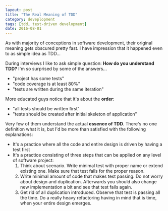 ```yaml
---
layout: post
title: "The Real Meaning of TDD"
category: deveplopment
tags: [tdd, test-driven development]
date: 2016-08-01
---
```


As with majority of conceptions in software development, their original meaning
gets obscured pretty fast. I have impression that it happened even to as simple
idea as TDD...

During interviews I like to ask simple question: **How do you understand TDD?**
I'm so surprised by some of the answers...

* "project has some tests"
* "code coverage is at least 80%"
* "tests are written during the same iteration"

More educated guys notice that it's about the **order**:

* "all tests should be written first"
* "tests should be created after initial skeleton of application"

Very few of them understand the actual **essence of TDD**. There's no one
definition what it is, but I'd be more than satisfied with the following
explanations:

* It's a practice where all the code and entire design is driven by having a
  test first
* It's a practice consisting of three steps that can be applied on any level
  of software project:
  1. Think about scenario. Write minimal test with proper name or extend
     existing one. Make sure that test fails for the proper reason.
  2. Write minimal amount of code that makes test passing. Do not worry about
     design and duplication. Afterwards you should also change new
     implementation a bit and see that test fails again.
  3. Get rid of all duplication introduced. Observe that test is passing all
     the time. Do a really heavy refactoring having in mind that is time, when
     your entire design emerges.
